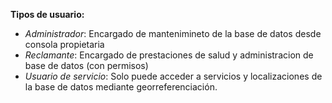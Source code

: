 **Tipos de usuario:**
* *Administrador*: Encargado de mantenimineto de la base de datos desde consola propietaria
* *Reclamante*: Encargado de prestaciones de salud y administracion de base de datos (con permisos)
* *Usuario de servicio*: Solo puede acceder a servicios y localizaciones de la base de datos mediante georreferenciación.